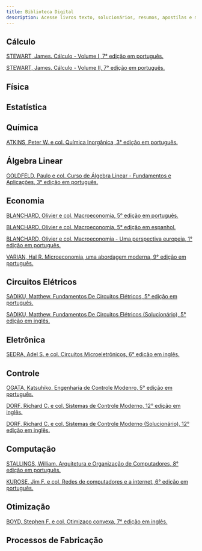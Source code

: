 ```yaml
---
title: Biblioteca Digital
description: Acesse livros texto, solucionários, resumos, apostilas e mais!
---
```



## Cálculo
<a href="https://raw.githubusercontent.com/html-3/eca/main/calc/calc1-stewart7.pdf" target="_blank">STEWART, James. Cálculo - Volume I, 7° edição em português.</a>

<a href="https://raw.githubusercontent.com/html-3/eca/main/calc/calc2-stewart7.pdf" target="_blank">STEWART, James. Cálculo - Volume II, 7° edição em português.</a>

## Física

## Estatística

## Química
<a href="https://raw.githubusercontent.com/html-3/eca/main/quim/quim-atkins3.pdf" target="_blank">ATKINS, Peter W. e col. Química Inorgânica, 3° edição em português.</a>

## Álgebra Linear
<a href="https://raw.githubusercontent.com/html-3/eca/main/alglin/alglin-goldfeld3.pdf" target="_blank">GOLDFELD, Paulo e col. Curso de Álgebra Linear - Fundamentos e Aplicações, 3° edição em português.</a>

## Economia
<a href="https://raw.githubusercontent.com/html-3/eca/main/econ/econ-blanchard5.pdf" target="_blank">BLANCHARD, Olivier e col. Macroeconomia, 5° edição em português.</a>

<a href="https://raw.githubusercontent.com/html-3/eca/main/econ/econ-blanchard5esp.pdf" target="_blank">BLANCHARD, Olivier e col. Macroeconomia, 5° edição em espanhol.</a>

<a href="https://raw.githubusercontent.com/html-3/eca/main/econ/econ-blanchard5europa.pdf" target="_blank">BLANCHARD, Olivier e col. Macroeconomia - Uma perspectiva europeia, 1° edição em português.</a>

<a href="https://raw.githubusercontent.com/html-3/eca/main/econ/econ-varian9.pdf" target="_blank">VARIAN, Hal R. Microeconomia, uma abordagem moderna, 9° edição em português.</a>

## Circuitos Elétricos
<a href="https://raw.githubusercontent.com/html-3/eca/main/ccc/ccc-sadiku5.pdf" target="_blank">SADIKU, Matthew. Fundamentos De Circuitos Elétricos, 5° edição em português.</a>

<a href="https://raw.githubusercontent.com/html-3/eca/main/ccc/ccc-sadiku5solucionario.pdf" target="_blank">SADIKU, Matthew. Fundamentos De Circuitos Elétricos (Solucionário), 5° edição em inglês.</a>

## Eletrônica
<a href="https://raw.githubusercontent.com/html-3/eca/main/ele1/ele1-sedra6.pdf" target="_blank">SEDRA, Adel S. e col. Circuitos Microeletrônicos, 6° edição em inglês.</a>

## Controle
<a href="https://raw.githubusercontent.com/html-3/eca/main/controle/controle-ogata5.pdf" target="_blank">OGATA, Katsuhiko. Engenharia de Controle Modenro, 5° edição em português.</a>

<a href="https://raw.githubusercontent.com/html-3/eca/main/controle/controle-dorf12.pdf" target="_blank">DORF, Richard C. e col. Sistemas de Controle Moderno, 12° edição em inglês.</a>

<a href="https://raw.githubusercontent.com/html-3/eca/main/controle/controle-dorf12solucionario.pdf" target="_blank">DORF, Richard C. e col. Sistemas de Controle Moderno (Solucionário), 12° edição em inglês.</a>

## Computação
<a href="https://raw.githubusercontent.com/html-3/eca/main/sd/sd-stallings8.pdf" target="_blank">STALLINGS, William. Arquitetura e Organização de Computadores, 8° edição em português.</a>

<a href="https://raw.githubusercontent.com/html-3/eca/main/redcomp/redcomp-kurose6.pdf" target="_blank">KUROSE, Jim F. e col. Redes de computadores e a internet, 6° edição em português.</a>

## Otimização
<a href="https://raw.githubusercontent.com/html-3/eca/main/oti/oti-boyd7.pdf" target="_blank">BOYD, Stephen F. e col. Otimizaço convexa, 7° edição em inglês.</a>

## Processos de Fabricação

